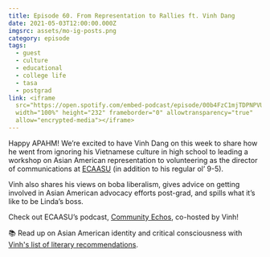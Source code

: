 ```yaml
---
title: Episode 60. From Representation to Rallies ft. Vinh Dang
date: 2021-05-03T12:00:00.000Z
imgsrc: assets/mo-ig-posts.png
category: episode
tags:
  - guest
  - culture
  - educational
  - college life
  - tasa
  - postgrad
link: <iframe
  src="https://open.spotify.com/embed-podcast/episode/00b4FzC1mjTDPNPVUrlhcW"
  width="100%" height="232" frameborder="0" allowtransparency="true"
  allow="encrypted-media"></iframe>
---
```

Happy APAHM! We’re excited to have Vinh Dang on this week to share how he went from ignoring his Vietnamese culture in high school to leading a workshop on Asian American representation to volunteering as the director of communications at [ECAASU](https://www.ecaasu.org/) (in addition to his regular ol’ 9-5). 

Vinh also shares his views on boba liberalism, gives advice on getting involved in Asian American advocacy efforts post-grad, and spills what it’s like to be Linda’s boss. 

Check out ECAASU’s podcast, [Community Echos](https://open.spotify.com/show/1EVsomMyJvyNOhVcKHbRp8?si=fAKAbgfPSbGcl44tswCA9Q), co-hosted by Vinh!

📚 Read up on Asian American identity and critical consciousness with [Vinh's list of literary recommendations](https://movingoolong.medium.com/from-representation-to-rallies-literature-recommendations-6a33f27c5dae).